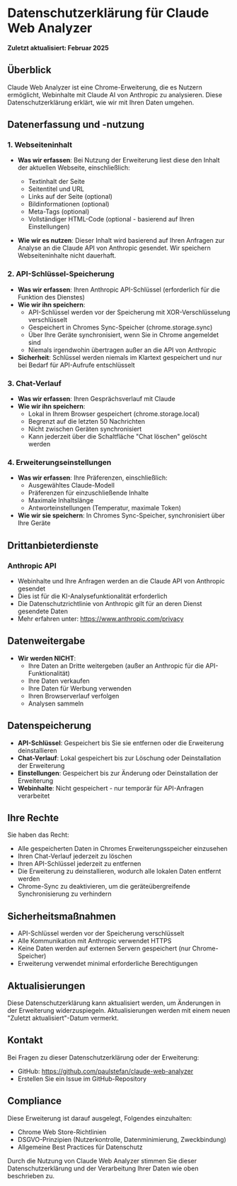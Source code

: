 # Datenschutzerklärung für Claude Web Analyzer

**Zuletzt aktualisiert: Februar 2025**

## Überblick

Claude Web Analyzer ist eine Chrome-Erweiterung, die es Nutzern ermöglicht, Webinhalte mit Claude AI von Anthropic zu analysieren. Diese Datenschutzerklärung erklärt, wie wir mit Ihren Daten umgehen.

## Datenerfassung und -nutzung

### 1. Webseiteninhalt
- **Was wir erfassen**: Bei Nutzung der Erweiterung liest diese den Inhalt der aktuellen Webseite, einschließlich:
  - Textinhalt der Seite
  - Seitentitel und URL
  - Links auf der Seite (optional)
  - Bildinformationen (optional)
  - Meta-Tags (optional)
  - Vollständiger HTML-Code (optional - basierend auf Ihren Einstellungen)
  
- **Wie wir es nutzen**: Dieser Inhalt wird basierend auf Ihren Anfragen zur Analyse an die Claude API von Anthropic gesendet. Wir speichern Webseiteninhalte nicht dauerhaft.

### 2. API-Schlüssel-Speicherung
- **Was wir erfassen**: Ihren Anthropic API-Schlüssel (erforderlich für die Funktion des Dienstes)
- **Wie wir ihn speichern**: 
  - API-Schlüssel werden vor der Speicherung mit XOR-Verschlüsselung verschlüsselt
  - Gespeichert in Chromes Sync-Speicher (chrome.storage.sync)
  - Über Ihre Geräte synchronisiert, wenn Sie in Chrome angemeldet sind
  - Niemals irgendwohin übertragen außer an die API von Anthropic
- **Sicherheit**: Schlüssel werden niemals im Klartext gespeichert und nur bei Bedarf für API-Aufrufe entschlüsselt

### 3. Chat-Verlauf
- **Was wir erfassen**: Ihren Gesprächsverlauf mit Claude
- **Wie wir ihn speichern**: 
  - Lokal in Ihrem Browser gespeichert (chrome.storage.local)
  - Begrenzt auf die letzten 50 Nachrichten
  - Nicht zwischen Geräten synchronisiert
  - Kann jederzeit über die Schaltfläche "Chat löschen" gelöscht werden

### 4. Erweiterungseinstellungen
- **Was wir erfassen**: Ihre Präferenzen, einschließlich:
  - Ausgewähltes Claude-Modell
  - Präferenzen für einzuschließende Inhalte
  - Maximale Inhaltslänge
  - Antworteinstellungen (Temperatur, maximale Token)
- **Wie wir sie speichern**: In Chromes Sync-Speicher, synchronisiert über Ihre Geräte

## Drittanbieterdienste

### Anthropic API
- Webinhalte und Ihre Anfragen werden an die Claude API von Anthropic gesendet
- Dies ist für die KI-Analysefunktionalität erforderlich
- Die Datenschutzrichtlinie von Anthropic gilt für an deren Dienst gesendete Daten
- Mehr erfahren unter: https://www.anthropic.com/privacy

## Datenweitergabe
- **Wir werden NICHT**:
  - Ihre Daten an Dritte weitergeben (außer an Anthropic für die API-Funktionalität)
  - Ihre Daten verkaufen
  - Ihre Daten für Werbung verwenden
  - Ihren Browserverlauf verfolgen
  - Analysen sammeln

## Datenspeicherung
- **API-Schlüssel**: Gespeichert bis Sie sie entfernen oder die Erweiterung deinstallieren
- **Chat-Verlauf**: Lokal gespeichert bis zur Löschung oder Deinstallation der Erweiterung
- **Einstellungen**: Gespeichert bis zur Änderung oder Deinstallation der Erweiterung
- **Webinhalte**: Nicht gespeichert - nur temporär für API-Anfragen verarbeitet

## Ihre Rechte
Sie haben das Recht:
- Alle gespeicherten Daten in Chromes Erweiterungsspeicher einzusehen
- Ihren Chat-Verlauf jederzeit zu löschen
- Ihren API-Schlüssel jederzeit zu entfernen
- Die Erweiterung zu deinstallieren, wodurch alle lokalen Daten entfernt werden
- Chrome-Sync zu deaktivieren, um die geräteübergreifende Synchronisierung zu verhindern

## Sicherheitsmaßnahmen
- API-Schlüssel werden vor der Speicherung verschlüsselt
- Alle Kommunikation mit Anthropic verwendet HTTPS
- Keine Daten werden auf externen Servern gespeichert (nur Chrome-Speicher)
- Erweiterung verwendet minimal erforderliche Berechtigungen

## Aktualisierungen
Diese Datenschutzerklärung kann aktualisiert werden, um Änderungen in der Erweiterung widerzuspiegeln. Aktualisierungen werden mit einem neuen "Zuletzt aktualisiert"-Datum vermerkt.

## Kontakt
Bei Fragen zu dieser Datenschutzerklärung oder der Erweiterung:
- GitHub: https://github.com/paulstefan/claude-web-analyzer
- Erstellen Sie ein Issue im GitHub-Repository

## Compliance
Diese Erweiterung ist darauf ausgelegt, Folgendes einzuhalten:
- Chrome Web Store-Richtlinien
- DSGVO-Prinzipien (Nutzerkontrolle, Datenminimierung, Zweckbindung)
- Allgemeine Best Practices für Datenschutz

Durch die Nutzung von Claude Web Analyzer stimmen Sie dieser Datenschutzerklärung und der Verarbeitung Ihrer Daten wie oben beschrieben zu.